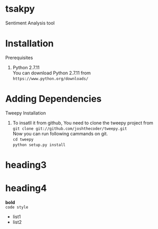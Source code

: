 # tsakpy
Sentiment Analysis tool

# Installation
Prerequisites <br/>
 1. Python 2.7.11 <br/>
 You  can download Python 2.7.11 from  `https://www.python.org/downloads/` <br>


# Adding Dependencies <br>
  Tweepy Installation <br>
  1. To insatll it from github, You need to clone the tweepy project from <br> 
       `git clone git://github.com/joshthecoder/tweepy.git` <br>
     Now you can run following cammands on git. <br>
      `cd tweepy` <br>
      `python setup.py install` <br>

# heading3 <br/>
# heading4 <br/>
**bold** <br/>
`code style` <br/>
* list1
* list2

